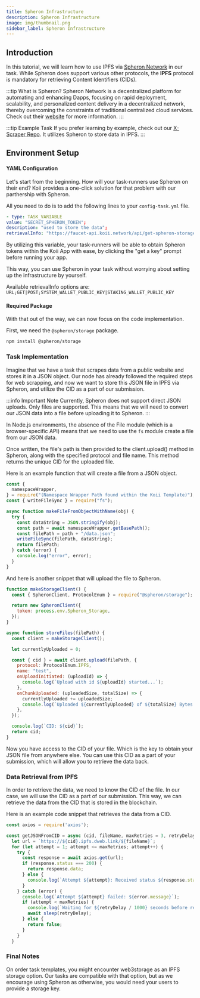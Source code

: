 ```yaml
---
title: Spheron Infrastructure
description: Spheron Infrastructure
image: img/thumbnail.png
sidebar_label: Spheron Infrastructure
---
```


## Introduction

In this tutorial, we will learn how to use IPFS via <a href="https://spheron.network/" target="_blank">Spheron Network</a> in our task. While Spheron does support various other protocols, the **IPFS** protocol is mandatory for retrieving Content Identifiers (CIDs).

:::tip What is Spheron?
Spheron Network is a decentralized platform for automating and enhancing Dapps, focusing on rapid deployment, scalability, and personalized content delivery in a decentralized network, thereby overcoming the constraints of traditional centralized cloud services​. Check out their [website](https://spheron.network/) for more information.
:::

:::tip Example Task
If you prefer learning by example, check out our [X-Scraper Repo](https://github.com/koii-network/X-scraper). It utilizes Spheron to store data in IPFS.
:::

## Environment Setup

#### YAML Configuration

Let's start from the beginning. How will your task-runners use Spheron on their end? Koii provides a one-click solution for that problem with our parthership with Spheron.

All you need to do is to add the following lines to your `config-task.yml` file.

```yaml
- type: TASK_VARIABLE
value: "SECRET_SPHERON_TOKEN";
description: "used to store the data";
retrievalInfo: "https://faucet-api.koii.network/api/get-spheron-storage-key;GET;SYSTEM_WALLET_PUBLIC_KEY";
```

By utilizing this variable, your task-runners will be able to obtain Spheron tokens within the Koii App with ease, by clicking the "get a key" prompt before running your app.

This way, you can use Spheron in your task without worrying about setting up the infrastructure by yourself.

Available retrievalInfo options are:
`URL;GET|POST;SYSTEM_WALLET_PUBLIC_KEY|STAKING_WALLET_PUBLIC_KEY`

#### Required Package

With that out of the way, we can now focus on the code implementation.

First, we need the `@spheron/storage` package.

```bash
npm install @spheron/storage
```

### Task Implementation

Imagine that we have a task that scrapes data from a public website and stores it in a JSON object. Our node has already followed the required steps for web scrapping, and now we want to store this JSON file in IPFS via Spheron, and utilize the CID as a part of our submission.

:::info Important Note
Currently, Spheron does not support direct JSON uploads. Only files are supported. This means that we will need to convert our JSON data into a file before uploading it to Spheron.
:::

In Node.js environments, the absence of the File module (which is a browser-specific API) means that we need to use the `fs` module create a file from our JSON data.

Once written, the file's path is then provided to the client.upload() method in Spheron, along with the specified protocol and file name. This method returns the unique CID for the uploaded file.

Here is an example function that will create a file from a JSON object.

```javascript
const {
  namespaceWrapper,
} = require("(Namespace Wrapper Path found within the Koii Template)");
const { writeFileSync } = require("fs");

async function makeFileFromObjectWithName(obj) {
  try {
    const dataString = JSON.stringify(obj);
    const path = await namespaceWrapper.getBasePath();
    const filePath = path + "/data.json";
    writeFileSync(filePath, dataString);
    return filePath;
  } catch (error) {
    console.log("error", error);
  }
}
```

And here is another snippet that will upload the file to Spheron.

```javascript
function makeStorageClient() {
  const { SpheronClient, ProtocolEnum } = require("@spheron/storage");

  return new SpheronClient({
    token: process.env.Spheron_Storage,
  });
}

async function storeFiles(filePath) {
  const client = makeStorageClient();

  let currentlyUploaded = 0;

  const { cid } = await client.upload(filePath, {
    protocol: ProtocolEnum.IPFS,
    name: "test",
    onUploadInitiated: (uploadId) => {
      console.log(`Upload with id ${uploadId} started...`);
    },
    onChunkUploaded: (uploadedSize, totalSize) => {
      currentlyUploaded += uploadedSize;
      console.log(`Uploaded ${currentlyUploaded} of ${totalSize} Bytes.`);
    },
  });

  console.log(`CID: ${cid}`);
  return cid;
}
```

Now you have access to the CID of your file. Which is the key to obtain your JSON file from anywhere else. You can use this CID as a part of your submission, which will allow you to retrieve the data back.

### Data Retrieval from IPFS

In order to retrieve the data, we need to know the CID of the file. In our case, we will use the CID as a part of our submission. This way, we can retrieve the data from the CID that is stored in the blockchain.

Here is an example code snippet that retrieves the data from a CID.

```javascript
const axios = require('axios');

const getJSONFromCID = async (cid, fileName, maxRetries = 3, retryDelay = 3000) => {
  let url = `https://${cid}.ipfs.dweb.link/${fileName}`;
  for (let attempt = 1; attempt <= maxRetries; attempt++) {
    try {
      const response = await axios.get(url);
      if (response.status === 200) {
        return response.data;
      } else {
        console.log(`Attempt ${attempt}: Received status ${response.status}`);
      }
    } catch (error) {
      console.log(`Attempt ${attempt} failed: ${error.message}`);
      if (attempt < maxRetries) {
        console.log(`Waiting for ${retryDelay / 1000} seconds before retrying...`);
        await sleep(retryDelay);
      } else {
        return false;
      }
    }
  }
```

### Final Notes

On order task templates, you might encounter web3storage as an IPFS storage option. Our tasks are compatible with that option, but as we encourage using Spheron as otherwise, you would need your users to provide a storage key.
